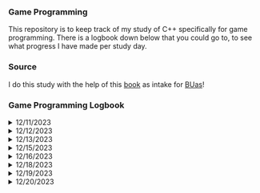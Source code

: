 ### Game Programming

This repository is to keep track of my study of C++ specifically for game programming.
There is a logbook down below that you could go to, to see what progress I have made per study day.

### Source
I do this study with the help of this [book](https://www.amazon.com/-/en/Michael-Dawson/dp/1305109910) as intake for [BUas](https://www.buas.nl/en/programmes/creative-media-and-game-technologies)!

### Game Programming Logbook

<details>
<summary>12/11/2023</summary>
  Started with study, introducion is about variables and ISO standard.

  Just learned the following:
  + short, recude the total number of values a variable can hold
  + long, increase the total number of values a variable can hold. Long is also able to modify doubles
  + unsigned, can only store integer of positive value
  + signed, can hold both negative and positive values of an integer, DEFAULT
  + typedef, is often used to create shorter names for types with long names. 
    E.x; typedef unsigned short int ushort;
         ushort score = 10;
  
  Created a small user based adventure program, and finished up some exercises of Chapter 1.
  I feel like I made a lot of progress due to this!
</details>

<details>
  <summary>12/12/2023</summary>
    Started with Chapter 2, it was about if statements and do-while loops. 
    Next up are the exercises as I finished up the theory.
    Finished up the exercises, I made sure to make it a [release](https://github.com/NiekMSoftware/GameProgramming/releases/tag/v1.0.1) as well! There were currently no bugs found, as it is a basic program.
</details>

<details>
  <summary>12/13/2023</summary>
    Started and finished chapter 3, it was about the usages of arrays and strings. How to check it's length and replace certain items from the arrays.
    Final project of the chapter was to create a [Word Jumble](https://github.com/NiekMSoftware/GameProgramming/releases/tag/v1.0.0-wordjumble) project. I have finished it also with release now.
</details>

<details>
  <summary>12/15/2023</summary>
    Created and started working on chapter 4. Down below is all what was being taught!
  
  <details>
    <summary>Chapter 4.1 | Vector</summary>
      Got taught about vectors (List in C# terms), the push_back function and pop_back basically.
  </details>
  <details>
    <summary>Chapter 4.2 | Iterators </summary>
      Learned about iterators and how to use them, book summarized them as a Post-It note for the index.
  </details>
</details>

<details>
  <summary>12/16/2023</summary>
  <details>
    <summary>Chapter 4.3 | Algorithms</summary>
    Learned about algorithms, mainly how to shuffle and sort out containers.
  </details>
  <details>
    <summary>Chapter 4.4 | Understanding Vector Performance</summary>
    Learned how to insert and reserve members into a vector.
  </details>
</details>

<details>
  <summary>12/18/2023</summary>
  I learned how to make Hangman in C++, I mainly learned how to compare each element of the input to the vector!
</details>

<details>
  <summary>12/19/2023</summary>
  Made a [release](https://github.com/NiekMSoftware/GameProgramming/releases/tag/hangman-v1.0.0) of chapter 4's Hangman.
  
  <details>
    <summary>Chapter 5.1 </summary>
    I learned about Abstractness and declaring functions
  </details>
  <details>
    <summary>Chapter 5.2</summary>
    I learned about understanding Encapsulation and return values with parameters
  </details>
</details>

<details>
  <summary>12/20/2023</summary>
  Finished up Chapter 5, was about overloading functions. Also improved the [HangMan](https://github.com/NiekMSoftware/GameProgramming/tree/main/study/HangMan2.0) application!
</details>
